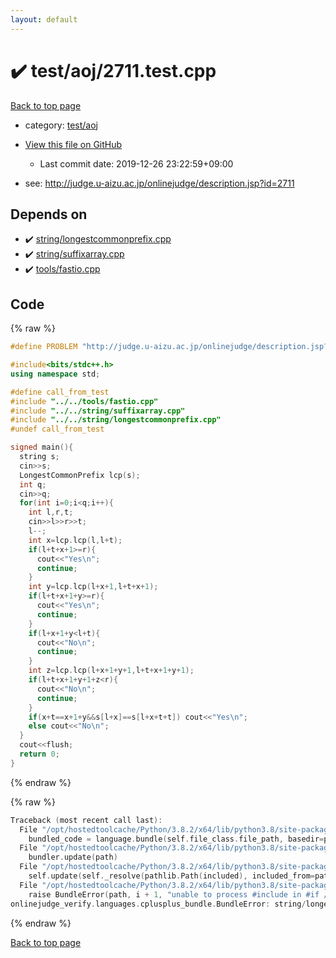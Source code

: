 ```yaml
---
layout: default
---
```


<!-- mathjax config similar to math.stackexchange -->
<script type="text/javascript" async
  src="https://cdnjs.cloudflare.com/ajax/libs/mathjax/2.7.5/MathJax.js?config=TeX-MML-AM_CHTML">
</script>
<script type="text/x-mathjax-config">
  MathJax.Hub.Config({
    TeX: { equationNumbers: { autoNumber: "AMS" }},
    tex2jax: {
      inlineMath: [ ['$','$'] ],
      processEscapes: true
    },
    "HTML-CSS": { matchFontHeight: false },
    displayAlign: "left",
    displayIndent: "2em"
  });
</script>

<script type="text/javascript" src="https://cdnjs.cloudflare.com/ajax/libs/jquery/3.4.1/jquery.min.js"></script>
<script src="https://cdn.jsdelivr.net/npm/jquery-balloon-js@1.1.2/jquery.balloon.min.js" integrity="sha256-ZEYs9VrgAeNuPvs15E39OsyOJaIkXEEt10fzxJ20+2I=" crossorigin="anonymous"></script>
<script type="text/javascript" src="../../../assets/js/copy-button.js"></script>
<link rel="stylesheet" href="../../../assets/css/copy-button.css" />


# :heavy_check_mark: test/aoj/2711.test.cpp

<a href="../../../index.html">Back to top page</a>

* category: <a href="../../../index.html#0d0c91c0cca30af9c1c9faef0cf04aa9">test/aoj</a>
* <a href="{{ site.github.repository_url }}/blob/master/test/aoj/2711.test.cpp">View this file on GitHub</a>
    - Last commit date: 2019-12-26 23:22:59+09:00


* see: <a href="http://judge.u-aizu.ac.jp/onlinejudge/description.jsp?id=2711">http://judge.u-aizu.ac.jp/onlinejudge/description.jsp?id=2711</a>


## Depends on

* :heavy_check_mark: <a href="../../../library/string/longestcommonprefix.cpp.html">string/longestcommonprefix.cpp</a>
* :heavy_check_mark: <a href="../../../library/string/suffixarray.cpp.html">string/suffixarray.cpp</a>
* :heavy_check_mark: <a href="../../../library/tools/fastio.cpp.html">tools/fastio.cpp</a>


## Code

<a id="unbundled"></a>
{% raw %}
```cpp
#define PROBLEM "http://judge.u-aizu.ac.jp/onlinejudge/description.jsp?id=2711"

#include<bits/stdc++.h>
using namespace std;

#define call_from_test
#include "../../tools/fastio.cpp"
#include "../../string/suffixarray.cpp"
#include "../../string/longestcommonprefix.cpp"
#undef call_from_test

signed main(){
  string s;
  cin>>s;
  LongestCommonPrefix lcp(s);
  int q;
  cin>>q;
  for(int i=0;i<q;i++){
    int l,r,t;
    cin>>l>>r>>t;
    l--;
    int x=lcp.lcp(l,l+t);
    if(l+t+x+1>=r){
      cout<<"Yes\n";
      continue;
    }
    int y=lcp.lcp(l+x+1,l+t+x+1);
    if(l+t+x+1+y>=r){
      cout<<"Yes\n";
      continue;
    }
    if(l+x+1+y<l+t){
      cout<<"No\n";
      continue;
    }
    int z=lcp.lcp(l+x+1+y+1,l+t+x+1+y+1);
    if(l+t+x+1+y+1+z<r){
      cout<<"No\n";
      continue;
    }
    if(x+t==x+1+y&&s[l+x]==s[l+x+t+t]) cout<<"Yes\n";
    else cout<<"No\n";
  }
  cout<<flush;
  return 0;
}

```
{% endraw %}

<a id="bundled"></a>
{% raw %}
```cpp
Traceback (most recent call last):
  File "/opt/hostedtoolcache/Python/3.8.2/x64/lib/python3.8/site-packages/onlinejudge_verify/docs.py", line 340, in write_contents
    bundled_code = language.bundle(self.file_class.file_path, basedir=pathlib.Path.cwd())
  File "/opt/hostedtoolcache/Python/3.8.2/x64/lib/python3.8/site-packages/onlinejudge_verify/languages/cplusplus.py", line 68, in bundle
    bundler.update(path)
  File "/opt/hostedtoolcache/Python/3.8.2/x64/lib/python3.8/site-packages/onlinejudge_verify/languages/cplusplus_bundle.py", line 282, in update
    self.update(self._resolve(pathlib.Path(included), included_from=path))
  File "/opt/hostedtoolcache/Python/3.8.2/x64/lib/python3.8/site-packages/onlinejudge_verify/languages/cplusplus_bundle.py", line 281, in update
    raise BundleError(path, i + 1, "unable to process #include in #if / #ifdef / #ifndef other than include guards")
onlinejudge_verify.languages.cplusplus_bundle.BundleError: string/longestcommonprefix.cpp: line 6: unable to process #include in #if / #ifdef / #ifndef other than include guards

```
{% endraw %}

<a href="../../../index.html">Back to top page</a>

